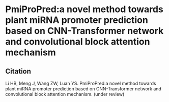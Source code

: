 # PmiProPred:a novel method towards plant miRNA promoter prediction based on CNN-Transformer network and convolutional block attention mechanism
## Citation
Li HB, Meng J, Wang ZW, Luan YS. PmiProPred:a novel method towards plant miRNA promoter prediction based on CNN-Transformer network and convolutional block attention mechanism. (under review)

